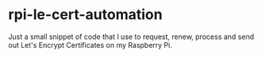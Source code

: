 # rpi-le-cert-automation
Just a small snippet of code that I use to request, renew, process and send out Let's Encrypt Certificates on my Raspberry Pi.
